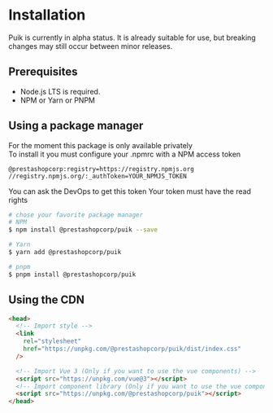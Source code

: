 # Installation

<puik-alert class="mt-4" variant="warning">
      Puik is currently in alpha status. 
      It is already suitable for use, but breaking changes may still occur between minor releases.
</puik-alert>

## Prerequisites

- Node.js LTS is required.
- NPM or Yarn or PNPM

## Using a package manager

For the moment this package is only available privately  
To install it you must configure your .npmrc with a NPM access token

```
@prestashopcorp:registry=https://registry.npmjs.org
//registry.npmjs.org/:_authToken=YOUR_NPMJS_TOKEN
```

You can ask the DevOps to get this token
Your token must have the read rights

```sh
# chose your favorite package manager
# NPM
$ npm install @prestashopcorp/puik --save

# Yarn
$ yarn add @prestashopcorp/puik

# pnpm
$ pnpm install @prestashopcorp/puik
```

## Using the CDN

```html
<head>
  <!-- Import style -->
  <link
    rel="stylesheet"
    href="https://unpkg.com/@prestashopcorp/puik/dist/index.css"
  />

  <!-- Import Vue 3 (Only if you want to use the vue components) -->
  <script src="https://unpkg.com/vue@3"></script>
  <!-- Import component library (Only if you want to use the vue components) -->
  <script src="https://unpkg.com/@prestashopcorp/puik"></script>
</head>
```
